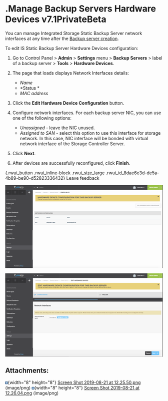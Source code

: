 # .Manage Backup Servers Hardware Devices v7.1PrivateBeta

You can manage Integrated Storage Static Backup Server network interfaces at any time after the [Backup server creation](.Create_and_Manage_Backup_Servers_v7.1PrivateBeta).

To edit IS Static Backup Server Hardware Devices configuration:

1.  Go to Control Panel &gt; **Admin** &gt; **Settings** menu &gt; **Backup Servers** &gt; label of a backup server &gt; **Tools** &gt; **Hardware Devices**.
2.  The page that loads displays Network Interfaces details:

    -   *Name*
    -   *Status *
    -   *MAC address*

3.  Click the **Edit Hardware Device Configuration** button.
4.  Configure network interfaces. For each backup server NIC, you can use one of the following options:
    -   *Unassigned* - leave the NIC unused.
    -   *Assigned to SAN* - select this option to use this interface for storage network. In this case, NIC interface will be bonded with virtual network interface of the Storage Controller Server.

5.  Click **Next**.
6.  After devices are successfully reconfigured, click **Finish**.

[](https://onappcloud.typeform.com/to/A64Euy#source=Manage%20Backups%20Servers%20Hardware%20Devices "Leave feedback"){.rwui_button .rwui_inline-block .rwui_size_large .rwui_id_8dae6e3d-de5a-4b89-be90-d52823336432}
Leave feedback

![](attachments/194479170/194479168.png)

![](attachments/194479170/194479169.png)

## Attachments:

![](images/icons/bullet_blue.gif){width="8" height="8"} [Screen Shot 2019-08-21 at 12.25.50.png](attachments/194479170/194479168.png) (image/png)
![](images/icons/bullet_blue.gif){width="8" height="8"} [Screen Shot 2019-08-21 at 12.26.04.png](attachments/194479170/194479169.png) (image/png)

